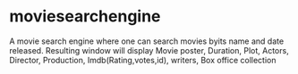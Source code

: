 # moviesearchengine
A movie search engine where one can search movies byits name and date released.
Resulting window will display
Movie poster,
Duration,
Plot,
Actors,
Director,
Production,
Imdb(Rating,votes,id),
writers,
Box office collection

